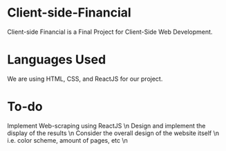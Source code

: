 # Client-side-Financial
Client-side Financial is a Final Project for Client-Side Web Development. 
# Languages Used
We are using HTML, CSS, and ReactJS for our project.

# To-do
Implement Web-scraping using ReactJS \n
Design and implement the display of the results \n
Consider the overall design of the website itself \n
  i.e. color scheme, amount of pages, etc \n
